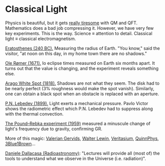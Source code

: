# Classical Light

Physics is beautiful, but it gets [really tiresome](https://en.wikipedia.org/wiki/Quantum_mechanical_scattering_of_photon_and_nucleus) with QM and QFT. Mathematics does a bad job compressing it. However, we have very few key experiments. This is the way. Science &#8801; attention to detail. Classical light &#8801; classical electromagnetism.

[Eratosthenes (240 BC).](https://physicsteacher.blog/category/eratosthenes-size-of-the-earth-radius-of-the-earth-first-measurement/) Measuring the radius of Earth. "You know," said the visitor, "at noon on this day, in my home town there are no shadows."

[Ole Rømer (1671).](https://prideout.net/blog/romer/) Io eclipse times measured on Earth six months apart. It turns out that the value is changing, and the experiment reveals something else.

[Arago White Spot (1818).](https://en.wikipedia.org/wiki/Arago_spot) Shadows are not what they seem. The disk had to be nearly perfect (3% roughness would make the spot vanish). Similarly, one can obtain a black spot when an obstacle is replaced with an aperture.

[P.N. Lebedev (1899).](https://youtu.be/8qVLMHW5cbY?t=783) Light exerts a mechanical pressure. Pavlo Victor shows the radiometric effect which P.N. Lebedev had to suppress along with the thermal convection.

[The Pound–Rebka experiment (1959)](https://en.wikipedia.org/wiki/Pound%E2%80%93Rebka_experiment) measured a minuscule change of light's frequency due to gravity, confirming GR.

More of this magic: [Valerian Gervids](https://www.youtube.com/watch?v=qsLqQC52NTY), [Walter Lewin](https://youtu.be/ESAPg7w3wm8?t=2872), [Veritasium](https://youtu.be/oI_X2cMHNe0?t=1134), [QuinnPhys](https://www.youtube.com/watch?v=brPr1g-i2Tk), [3Blue1Brown](https://www.youtube.com/watch?v=aXRTczANuIs)...

[Daniele Dallacasa (Radioastronomy)](http://www.ira.inaf.it/%7Eddallaca/L01_HDMHD.pdf): "Lectures will provide all (most of) the tools to understand what we observe in the Universe (i.e. radiation)".
